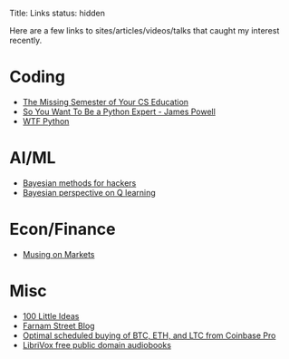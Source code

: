 Title: Links
status: hidden

Here are a few links to sites/articles/videos/talks that caught my interest recently.

# Coding
- [The Missing Semester of Your CS Education](https://missing.csail.mit.edu/)
- [So You Want To Be a Python Expert - James Powell](https://www.youtube.com/watch?v=cKPlPJyQrt4)
- [WTF Python](https://github.com/satwikkansal/wtfpython)

# AI/ML
- [Bayesian methods for hackers](https://camdavidsonpilon.github.io/Probabilistic-Programming-and-Bayesian-Methods-for-Hackers/)
- [Bayesian perspective on Q learning](https://brandinho.github.io/bayesian-perspective-q-learning/)

# Econ/Finance
- [Musing on Markets](https://aswathdamodaran.blogspot.com/)

# Misc
- [100 Little Ideas](https://www.collaborativefund.com/blog/100-little-ideas/)
- [Farnam Street Blog](https://fs.blog/)
- [Optimal scheduled buying of BTC, ETH, and LTC from Coinbase Pro](https://github.com/brndnmtthws/optimal-buy-cbpro)
- [LibriVox free public domain audiobooks](https://librivox.org/)
